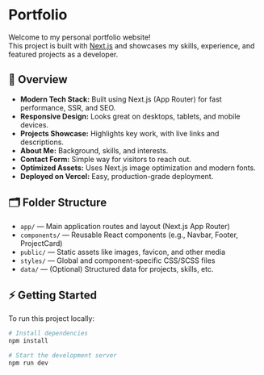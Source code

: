 # Portfolio

Welcome to my personal portfolio website!  
This project is built with [Next.js](https://nextjs.org/) and showcases my skills, experience, and featured projects as a developer.

## 🚀 Overview

- **Modern Tech Stack:** Built using Next.js (App Router) for fast performance, SSR, and SEO.
- **Responsive Design:** Looks great on desktops, tablets, and mobile devices.
- **Projects Showcase:** Highlights key work, with live links and descriptions.
- **About Me:** Background, skills, and interests.
- **Contact Form:** Simple way for visitors to reach out.
- **Optimized Assets:** Uses Next.js image optimization and modern fonts.
- **Deployed on Vercel:** Easy, production-grade deployment.

## 🗂️ Folder Structure

- `app/` — Main application routes and layout (Next.js App Router)
- `components/` — Reusable React components (e.g., Navbar, Footer, ProjectCard)
- `public/` — Static assets like images, favicon, and other media
- `styles/` — Global and component-specific CSS/SCSS files
- `data/` — (Optional) Structured data for projects, skills, etc.

## ⚡ Getting Started

To run this project locally:

```bash
# Install dependencies
npm install

# Start the development server
npm run dev